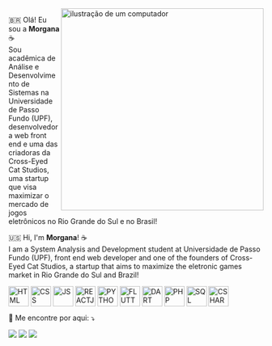 <img src="https://mir-s3-cdn-cf.behance.net/project_modules/max_1200/11b078111893819.600a2261120fe.png" alt="ilustração de um computador" min-width="400px" max-width="400px" width="400px" align="right">

<p align="left">
  🇧🇷 Olá! Eu sou a <strong>Morgana</strong> ☕<br>
  Sou acadêmica de Análise e Desenvolvimento de Sistemas na Universidade de Passo Fundo (UPF), desenvolvedora web front end e uma das criadoras da Cross-Eyed Cat Studios, uma startup que visa maximizar o mercado de jogos eletrônicos no Rio Grande do Sul e no Brasil!
</p>
<p align="left">
  🇺🇸 Hi, I'm <strong>Morgana</strong>! ☕<br>
  I am a System Analysis and Development student at Universidade de Passo Fundo (UPF), front end web developer and one of the founders of Cross-Eyed Cat Studios, a startup that aims to maximize the eletronic games market in Rio Grande do Sul and Brazil!
</p>

<p align="left">
  <img align="center" alt="HTML" height="40" width="40" src="https://cdn.jsdelivr.net/gh/devicons/devicon/icons/html5/html5-original.svg">
  <img align="center" alt="CSS" height="40" width="40" src="https://cdn.jsdelivr.net/gh/devicons/devicon/icons/css3/css3-original.svg">
  <img align="center" alt="JS" height="40" width="40" src="https://cdn.jsdelivr.net/gh/devicons/devicon/icons/javascript/javascript-original.svg">
  <img align="center" alt="REACTJS" height="40" width="40" src="https://cdn.jsdelivr.net/gh/devicons/devicon@latest/icons/react/react-original.svg">
  <img align="center" alt="PYTHON" height="40" width="40" src="https://cdn.jsdelivr.net/gh/devicons/devicon/icons/python/python-original.svg">
  <img align="center" alt="FLUTTER" height="40" width="40" src="https://cdn.jsdelivr.net/gh/devicons/devicon/icons/flutter/flutter-original.svg">
  <img align="center" alt="DART" height="40" width="40" src="https://cdn.jsdelivr.net/gh/devicons/devicon/icons/dart/dart-original.svg">
  <img align="center" alt="PHP" height="40" width="40" src="https://cdn.jsdelivr.net/gh/devicons/devicon@latest/icons/php/php-original.svg">
  <img align="center" alt="SQL" height="40" width="40" src="https://cdn.jsdelivr.net/gh/devicons/devicon@latest/icons/postgresql/postgresql-original.svg">
  <img align="center" alt="CSHARP" height="40" width="40" src="https://cdn.jsdelivr.net/gh/devicons/devicon@latest/icons/csharp/csharp-original.svg">
</p>

<p align="left">
  💌 Me encontre por aqui: ⤵️
</p>

<p align="left">
  <a href="mailto:morgasoresina@gmail.com" alt="Gmail">
  <img src="https://img.shields.io/badge/Gmail-D14836?style=for-the-badge&logo=gmail&logoColor=white" /></a>

  <a href="https://www.linkedin.com/in/morgana-soresina-iora/" alt="Linkedin">
  <img src="https://img.shields.io/badge/LinkedIn-0077B5?style=for-the-badge&logo=linkedin&logoColor=white" /></a>

  <a href="https://www.instagram.com/morganaiora/?igshid=YmMyMTA2M2Y%3D" alt="Instagram">
  <img src="https://img.shields.io/badge/Instagram-E4405F?style=for-the-badge&logo=instagram&logoColor=white"/></a>
</p>  
